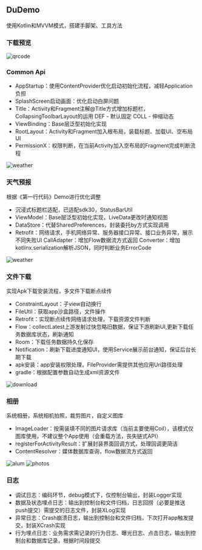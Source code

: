 ## DuDemo

使用Kotlin和MVVM模式，搭建手脚架、工具方法

### 下载预览

![qrcode](./images/qrcode.png) 

### Common Api

- AppStartup：使用ContentProvider优化启动初始化流程，减轻Application负担
- SplashScreen启动画面：优化启动白屏问题
- Title：Activity和Fragment注解@Title方式增加标题栏，CollapsingToolbarLayout的运用
          DEF - 默认固定
          COLL - 伸缩动态
- ViewBinding：Base层泛型初始化实现
- RootLayout：Activity和Fragment加入根布局，装载标题、加载UI、空布局UI
-  PermissionX：权限判断，在当前Activity加入空布局的Fragment完成判断流程

![weather](./images/common.gif) 
### 天气预报

根据《第一行代码》Demo进行优化调整
- 沉浸式标题栏适配，已适配sdk30，StatusBarUtil
- ViewModel：Base层泛型初始化实现，LiveData更改时通知视图
- DataStore：代替SharedPreferences，封装委托by方式实现调用
- Retrofit：网络请求，手机网络异常、服务器接口异常、接口业务异常，展示不同失败UI
        CallAdapter：增加Flow数据流方式返回
        Converter：增加kotlinx.serialization解析JSON，同时判断业务ErrorCode

![weather](./images/weather.jpg) 

### 文件下载

实现Apk下载安装流程，多文件下载断点续传
- ConstraintLayout：子view自动换行
- FileUtil：获取app沙盒路径，文件操作
- Retrofit：实现断点续传网络请求处理，下载资源文件判断
- Flow：collectLatest上游发射过快忽略旧数据，保证下游刷新UI,更新下载任务数据库状态，刷新通知
- Room：下载任务数据持久化保存
- Notification：刷新下载进度通知UI，使用Service展示前台通知，保证后台长期下载
- apk安装：app安装权限处理，FileProvider需提供其他应用Uri路径处理
- gradle：根据配置参数自动生成xml资源文件

![download](./images/download.jpg) 

### 相册

系统相册，系统相机拍照，裁剪图片，自定义图库

- ImageLoader：按需装填不同的图片请求库（当前主要使用Coil），该模式仅图库使用，不建议整个App使用（会重载方法，丧失链式API）
- registerForActivityResult：扩展封装界面回调方式，处理回调更简洁
- ContentResolver：媒体数据库查询，flow数据流方式返回

![alum](./images/alum.jpg)   ![photos](./images/photos.jpg)

### 日志

- 调试日志：编码环节，debug模式下，仅控制台输出，封装Logger实现
- 数据及状态埋点日志：输出到控制台和文件归档，日志回捞（必要是推送push提交）需提交的日志文件，封装XLog实现
- 异常日志：Crash崩溃日志，输出到控制台和文件归档，下次打开app触发提交，封装XCrash实现
- 行为埋点日志：业务需求需记录的行为日志、曝光日志、点击日志，输出到控制台和数据库记录，根据时间段提交
